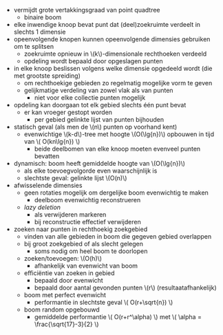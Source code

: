 
* vermijdt grote vertakkingsgraad van point quadtree
    * binaire boom
* elke inwendige knoop bevat punt dat (deel)zoekruimte verdeelt in slechts 1 dimensie
* opeenvolgende knopen kunnen opeenvolgende dimensies gebruiken om te splitsen
    * zoekruimte opnieuw in \\(k\\)-dimensionale rechthoeken verdeeld
    * opdeling wordt bepaald door opgeslagen punten
* in elke knoop beslissen volgens welke dimensie opgedeeld wordt (die met grootste spreiding)
    * om rechthoekige gebieden zo regelmatig mogelijke vorm te geven
    * gelijkmatige verdeling van zowel vlak als van punten
        * niet voor elke collectie punten mogelijk
* opdeling kan doorgaan tot elk gebied slechts één punt bevat
    * er kan vroeger gestopt worden
        * per gebied gelinkte lijst van punten bijhouden
* statisch geval (als men de \\(n\\) punten op voorhand kent)
    * evenwichtige \\(k-d\\)-tree met hoogte \\(O(\lg{n})\\) opbouwen in tijd van \\( O(kn\lg{n}) \\)
        * beide deelbomen van elke knoop moeten evenveel punten bevatten
* dynamisch: boom heeft gemiddelde hoogte van \\(O(\lg{n})\\)
    * als elke toevoegvolgorde even waarschijnlijk is
    * slechtste geval: gelinkte lijst \\(O(n)\\)
* afwisselende dimensies
    * geen rotaties mogelijk om dergelijke boom evenwichtig te maken
        * deelboom evenwichtig reconstrueren
    * *lazy deletion*
        * als verwijderen markeren
        * bij reconstructie effectief verwijderen
* zoeken naar punten in rechthoekig zoekgebied
    * vinden van alle gebieden in boom die gegeven gebied overlappen
    * bij groot zoekgebied of als slecht gelegen
        * soms nodig om heel boom te doorlopen
    * zoeken/toevoegen: \\(O(h)\\)
        * afhankelijk van evenwicht van boom
    * efficiëntie van zoeken in gebied
        * bepaald door evenwicht
        * bepaald door aantal gevonden punten \\(r\\) (resultaatafhankelijk)
    * boom met perfect evenwicht
        * performantie in slechtste geval \\( O(r+\sqrt{n}) \\)
    * boom random opgebouwd
        * gemiddelde performantie \\( O(r+r^\alpha) \\) met \\( \alpha = \frac{\sqrt{17}-3}{2} \\)
